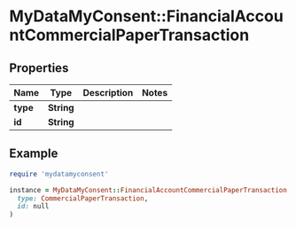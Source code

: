 # MyDataMyConsent::FinancialAccountCommercialPaperTransaction

## Properties

| Name | Type | Description | Notes |
| ---- | ---- | ----------- | ----- |
| **type** | **String** |  |  |
| **id** | **String** |  |  |

## Example

```ruby
require 'mydatamyconsent'

instance = MyDataMyConsent::FinancialAccountCommercialPaperTransaction.new(
  type: CommercialPaperTransaction,
  id: null
)
```


